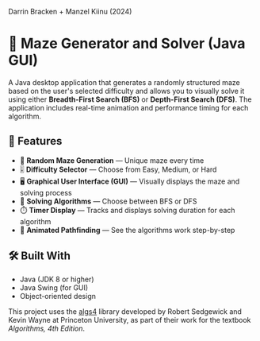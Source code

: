 Darrin Bracken + Manzel Kiinu (2024)

# 🧩 Maze Generator and Solver (Java GUI)

A Java desktop application that generates a randomly structured maze based on the user's selected difficulty and allows you to visually solve it using either **Breadth-First Search (BFS)** or **Depth-First Search (DFS)**. The application includes real-time animation and performance timing for each algorithm.

## 🎯 Features

- 🧱 **Random Maze Generation** — Unique maze every time  
- 🎚️ **Difficulty Selector** — Choose from Easy, Medium, or Hard  
- 🖥️ **Graphical User Interface (GUI)** — Visually displays the maze and solving process  
- 🔄 **Solving Algorithms** — Choose between BFS or DFS  
- ⏱️ **Timer Display** — Tracks and displays solving duration for each algorithm  
- 🎨 **Animated Pathfinding** — See the algorithms work step-by-step  

## 🛠️ Built With

- Java (JDK 8 or higher)  
- Java Swing (for GUI)  
- Object-oriented design

  
This project uses the [algs4](https://algs4.cs.princeton.edu/code/) library developed by Robert Sedgewick and Kevin Wayne at Princeton University, as part of their work for the textbook *Algorithms, 4th Edition*.




